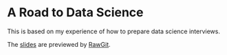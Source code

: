# A Road to Data Science

This is based on my experience of how to prepare data science interviews.

The [slides](https://cdn.rawgit.com/wangruinju/A_Road_to_Data_Science/71c6f38d/Summary.html) are previewed by [RawGit](https://rawgit.com/).
